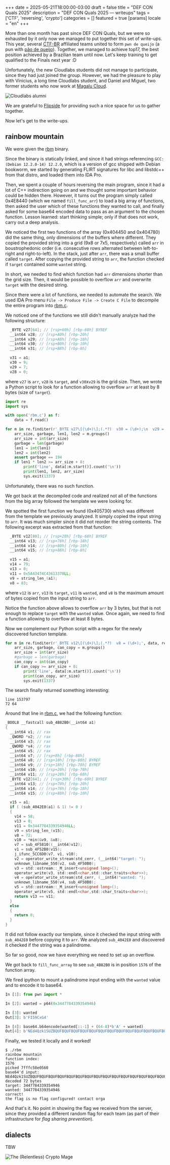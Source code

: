 +++
date = 2025-05-21T18:00:00-03:00
draft = false
title = "DEF CON Quals 2025"
description = "DEF CON Quals 2025 — writeups"
tags = ['CTF', 'reversing', 'crypto']
categories = []
featured = true
[params]
  locale = "en"
+++

More than one month has past since DEF CON Quals, but we were so exhausted by it only now we managed to put together this set of write-ups. This year, several [CTF-BR](https://ctf-br.org) affiliated teams united to form `pwn de queijo` (a pun with [pão de queijo](https://en.wikipedia.org/wiki/Cheese_bun)). Together, we managed to achieve top17, the best position achieved by a Brazilian team until now. Let's keep training to get qualified to the Finals next year :D

Unfortunately, the new Cloudlabs students did not manage to participate, since they had just joined the group. However, we had the pleasure to play with Vinicius, a long time Cloudlabs student, and Daniel and Miguel, two former students who now work at [Magalu Cloud](https://magalu.cloud).

![Cloudlabs alumni](./photos/Hackaflag-46.jpg)

We are grateful to [Flipside](https://flipside.com.br) for providing such a nice space for us to gather together.

Now let's get to the write-ups.

## rainbow mountain

We were given the [rbm](./rbm/rbm) binary.

Since the binary is statically linked, and since it had strings referencing `GCC: (Debian 12.2.0-14) 12.2.0`, which is a version of gcc shipped with Debian bookworm, we started by generating FLIRT signatures for libc and libstdc++ from that distro, and loaded them into IDA Pro.

Then, we spent a couple of hours reversing the main program, since it had a lot of C++ indirection going on and we thought some important behavior could be hidden there. However, it turns out the program simply called 0x4E8440 (which we named `fill_func_arr`) to load a big array of functions, then asked the user which of these functions they wanted to call, and finally asked for some base64 encoded data to pass as an argument to the chosen function. Lesson learned: start thinking simple; only if that does not work, carry out a deep analysis.

We noticed the first two functions of the array (0x404450 and 0x404780) did the same thing, only dimensions of the buffers where different. They copied the provided string into a grid (9x8 or 7x5, respectively) called `arr` in boustrophedonic order (i.e. consecutive rows alternated between left-to-right and right-to-left). In the stack, just after `arr`, there was a small buffer called `target`. After copying the provided string to `arr`, the function checked if `target` contained some `wanted` string.

In short, we needed to find which function had `arr` dimensions shorter than the grid size. Then, it would be possible to overflow `arr` and overwrite `target` with the desired string.

Since there were a lot of functions, we needed to automate the search. We used IDA Pro menu `File -> Produce File -> Create C File` to decompile the entire program into [rbm.c](https://github.com/cloudlabs-ufscar/blog/blob/main/content/sec/defcon-quals-2025/rbm/rbm.c).

We noticed one of the functions we still didn't manually analyze had the following structure:

```c
  _BYTE v27[64]; // [rsp+60h] [rbp-60h] BYREF
  __int64 v28; // [rsp+A0h] [rbp-20h]
  __int64 v29; // [rsp+A8h] [rbp-18h]
  __int64 v30; // [rsp+B0h] [rbp-10h]
  __int64 v31; // [rsp+B8h] [rbp-8h]

  v31 = a1;
  v30 = 9;
  v29 = 7;
  v28 = 0;
```

where `v27` is `arr`, `v28` is `target`, and `v30`x`v29` is the grid size. Then, we wrote a Python script to look for a function allowing to overflow `arr` at least by 8 bytes (size of `target`). 

```python
import re
import sys

with open('rbm.c') as f:
    data = f.read()

for m in re.finditer(r'_BYTE v27\[(\d+)\];(.*?)  v30 = (\d+);\n  v29 = (\d+);\n', data, re.DOTALL):
    arr_size, garbage, len1, len2 = m.groups()
    arr_size = int(arr_size)
    garbage = len(garbage)
    len1 = int(len1)
    len2 = int(len2)
    assert garbage == 194
    if len1 * len2 >= arr_size + 8:
        print('line', data[:m.start()].count('\n'))
        print(len1, len2, arr_size)
        sys.exit(1337)
```

Unfortunately, there was no such function.

We got back at the decompiled code and realized not all of the functions from the big array followed the template we were looking for.

We spotted the first function we found (0x405730) which was different from the template we previously analyzed. It simply copied the input string to `arr`. It was much simpler since it did not reorder the string contents. The following excerpt was extracted from that function:

```c
  _BYTE v12[80]; // [rsp+28h] [rbp-68h] BYREF
  __int64 v13; // [rsp+78h] [rbp-18h]
  __int64 v14; // [rsp+80h] [rbp-10h]
  __int64 v15; // [rsp+88h] [rbp-8h]

  v15 = a1;
  v14 = 79;
  v13 = 0;
  v11 = 0x5A43474C43613378LL;
  v9 = string_len_(a1);
  v8 = 83;
```

where `v12` is `arr`, `v13` is `target`, `v11` is `wanted`, and `v8` is the maximum amount of bytes copied from the input string to `arr`.

Notice the function above allows to overflow `arr` by 3 bytes, but that is not enough to replace `target` with the `wanted` value. Once again, we need to find a function allowing to overflow at least 8 bytes.

Now we complement our Python script with a regex for the newly discovered function template.

```python
for m in re.finditer(r'_BYTE v12\[(\d+)\];(.*?)  v8 = (\d+);', data, re.DOTALL):
    arr_size, garbage, can_copy = m.groups()
    arr_size = int(arr_size)
    #garbage = len(garbage)
    can_copy = int(can_copy)
    if can_copy >= arr_size + 8:
        print('line', data[:m.start()].count('\n'))
        print(can_copy, arr_size)
        sys.exit(1337)
```

The search finally returned something interesting:

```text
line 153797
72 64
```

Around that line in [rbm.c](https://github.com/cloudlabs-ufscar/blog/blob/main/content/sec/defcon-quals-2025/rbm/rbm.c), we had the following function:

```c
_BOOL8 __fastcall sub_4B82B0(__int64 a1)
{
  __int64 v1; // rax
  _QWORD *v2; // rax
  __int64 v3; // rax
  _QWORD *v4; // rax
  __int64 v5; // rax
  __int64 v7; // [rsp+8h] [rbp-88h]
  __int64 v8; // [rsp+10h] [rbp-80h] BYREF
  __int64 v9; // [rsp+18h] [rbp-78h] BYREF
  __int64 v10; // [rsp+20h] [rbp-70h]
  __int64 v11; // [rsp+28h] [rbp-68h]
  _BYTE v12[64]; // [rsp+30h] [rbp-60h] BYREF
  __int64 v13; // [rsp+70h] [rbp-20h]
  __int64 v14; // [rsp+78h] [rbp-18h]
  __int64 v15; // [rsp+80h] [rbp-10h]

  v15 = a1;
  if ( (sub_4042E0(a1) & 1) != 0 )
  {
    v14 = 58;
    v13 = 0;
    v11 = 0x3447784339354946LL;
    v9 = string_len_(v15);
    v8 = 72;
    v10 = *min(&v9, &v8);
    v7 = sub_4F5810((__int64)v12);
    v1 = sub_4F52B0(v15);
    j_ifunc_5CC6D0(v7, v1, v10);
    v2 = operator_write_stream(std_cerr, (__int64)"target: ");
    unknown_libname_550(v2, sub_4F50B0);
    v3 = std::ostream::_M_insert<unsigned long>();
    operator_write(v3, std::endl<char,std::char_traits<char>>);
    v4 = operator_write_stream(std_cerr, (__int64)"wanted: ");
    unknown_libname_550(v4, sub_4F50B0);
    v5 = std::ostream::_M_insert<unsigned long>();
    operator_write(v5, std::endl<char,std::char_traits<char>>);
    return v13 == v11;
  }
  else
  {
    return 0;
  }
}
```

It did not follow exactly our template, since it checked the input string with `sub_4042E0` before copying it to `arr`. We analyzed `sub_4042E0` and discovered it checked if the string was a palindrome.

So far so good, now we have everything we need to set up an overflow.

We got back to `fill_func_array` to see `sub_4B82B0` is in position `1576` of the function array.

We fired ipython to mount a palindrome input ending with the `wanted` value and to encode it to base64.

```python
In [1]: from pwn import *

In [2]: wanted = p64(0x3447784339354946)

In [3]: wanted
Out[3]: b'FI59CxG4'

In [4]: base64.b64encode(wanted[::-1] + (64-8)*b'A' + wanted)
Out[4]: b'NEd4Qzk1SUZBQUFBQUFBQUFBQUFBQUFBQUFBQUFBQUFBQUFBQUFBQUFBQUFBQUFBQUFBQUFBQUFBQUFBQUFBQUZJNTlDeEc0'
```

Finally, we tested it locally and it worked!

```text
$ ./rbm
rainbow mountain
function index:
1576
picked 7fffc58e0560
base64'd input: NEd4Qzk1SUZBQUFBQUFBQUFBQUFBQUFBQUFBQUFBQUFBQUFBQUFBQUFBQUFBQUFBQUFBQUFBQUFBQUFBQUFBQUZJNTlDeEc0
decoded 72 bytes
target: 3447784339354946
wanted: 3447784339354946
correct!
the flag is no flag configured! contact orga
```

And that's it. No point in showing the flag we received from the server, since they provided a different random flag for each team (as part of their infrastructure for *flag sharing prevention*).

## dialects

TBW

![The (Relentless) Crypto Mage](./photos/IMG_5008.jpg)

